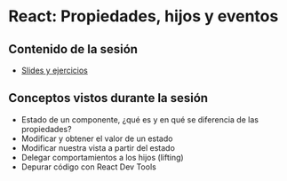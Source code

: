 # React: Propiedades, hijos y eventos

## Contenido de la sesión

- [Slides y ejercicios](http://slides.com/adalab/deck-2-2-5#/)

## Conceptos vistos durante la sesión

- Estado de un componente, ¿qué es y en qué se diferencia de las propiedades?
- Modificar y obtener el valor de un estado
- Modificar nuestra vista a partir del estado
- Delegar comportamientos a los hijos (lifting)
- Depurar código con React Dev Tools
